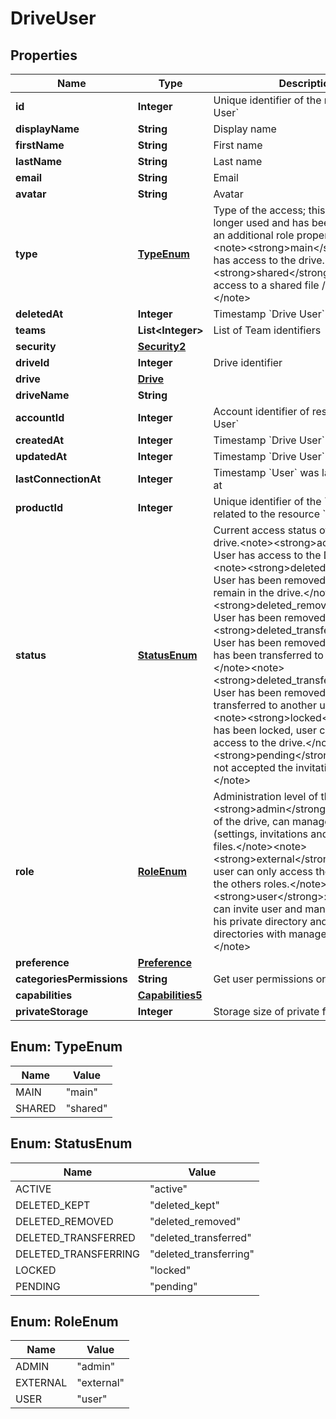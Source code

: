 

# DriveUser


## Properties

| Name | Type | Description | Notes |
|------------ | ------------- | ------------- | -------------|
|**id** | **Integer** | Unique identifier of the resource &#x60;Drive User&#x60; |  |
|**displayName** | **String** | Display name |  |
|**firstName** | **String** | First name |  |
|**lastName** | **String** | Last name |  |
|**email** | **String** | Email |  |
|**avatar** | **String** | Avatar |  |
|**type** | [**TypeEnum**](#TypeEnum) | Type of the access; this field is no longer used and has been replaced by an additional role property &#x60;external&#x60;.&lt;note&gt;&lt;strong&gt;main&lt;/strong&gt;: User has access to the drive.&lt;/note&gt;&lt;note&gt;&lt;strong&gt;shared&lt;/strong&gt;: User has access to a shared file / directory only.&lt;/note&gt; |  |
|**deletedAt** | **Integer** | Timestamp &#x60;Drive User&#x60; was deleted at |  |
|**teams** | **List&lt;Integer&gt;** | List of Team identifiers |  [optional] |
|**security** | [**Security2**](Security2.md) |  |  [optional] |
|**driveId** | **Integer** | Drive identifier |  |
|**drive** | [**Drive**](Drive.md) |  |  [optional] |
|**driveName** | **String** |  |  |
|**accountId** | **Integer** | Account identifier of resource &#x60;Drive User&#x60; |  |
|**createdAt** | **Integer** | Timestamp &#x60;Drive User&#x60; was created at |  |
|**updatedAt** | **Integer** | Timestamp &#x60;Drive User&#x60; was updated at |  |
|**lastConnectionAt** | **Integer** | Timestamp &#x60;User&#x60; was last connected at |  |
|**productId** | **Integer** | Unique identifier of the &#x60;product&#x60; that is related to the resource &#x60;Drive User&#x60; |  |
|**status** | [**StatusEnum**](#StatusEnum) | Current access status of the user in the drive.&lt;note&gt;&lt;strong&gt;active&lt;/strong&gt;: User has access to the Drive.&lt;/note&gt;&lt;note&gt;&lt;strong&gt;deleted_kept&lt;/strong&gt;: User has been removed but his data remain in the drive.&lt;/note&gt;&lt;note&gt;&lt;strong&gt;deleted_removed&lt;/strong&gt;: User has been removed.&lt;/note&gt;&lt;note&gt;&lt;strong&gt;deleted_transferred&lt;/strong&gt;: User has been removed and his data has been transferred to another user.&lt;/note&gt;&lt;note&gt;&lt;strong&gt;deleted_transferring&lt;/strong&gt;: User has been removed and is being transferred to another user.&lt;/note&gt;&lt;note&gt;&lt;strong&gt;locked&lt;/strong&gt;: User has been locked, user can no longer access to the drive.&lt;/note&gt;&lt;note&gt;&lt;strong&gt;pending&lt;/strong&gt;: User has not accepted the invitation request.&lt;/note&gt; |  |
|**role** | [**RoleEnum**](#RoleEnum) | Administration level of the user.&lt;note&gt;&lt;strong&gt;admin&lt;/strong&gt;: Administrator of the drive, can manage the drive (settings, invitations and users) and the files.&lt;/note&gt;&lt;note&gt;&lt;strong&gt;external&lt;/strong&gt;: External user can only access the files given by the others roles.&lt;/note&gt;&lt;note&gt;&lt;strong&gt;user&lt;/strong&gt;: Internal user can invite user and manage the files of his private directory and other directories with manage file access.&lt;/note&gt; |  |
|**preference** | [**Preference**](Preference.md) |  |  |
|**categoriesPermissions** | **String** | Get user permissions on categories |  [optional] |
|**capabilities** | [**Capabilities5**](Capabilities5.md) |  |  [optional] |
|**privateStorage** | **Integer** | Storage size of private files (bytes) |  [optional] |



## Enum: TypeEnum

| Name | Value |
|---- | -----|
| MAIN | &quot;main&quot; |
| SHARED | &quot;shared&quot; |



## Enum: StatusEnum

| Name | Value |
|---- | -----|
| ACTIVE | &quot;active&quot; |
| DELETED_KEPT | &quot;deleted_kept&quot; |
| DELETED_REMOVED | &quot;deleted_removed&quot; |
| DELETED_TRANSFERRED | &quot;deleted_transferred&quot; |
| DELETED_TRANSFERRING | &quot;deleted_transferring&quot; |
| LOCKED | &quot;locked&quot; |
| PENDING | &quot;pending&quot; |



## Enum: RoleEnum

| Name | Value |
|---- | -----|
| ADMIN | &quot;admin&quot; |
| EXTERNAL | &quot;external&quot; |
| USER | &quot;user&quot; |




